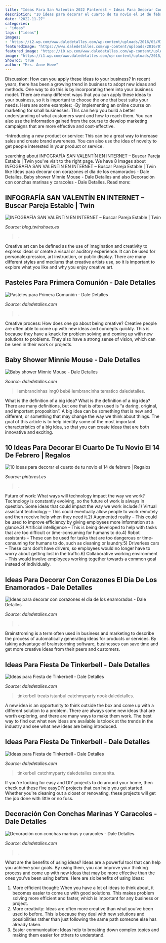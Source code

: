 ```yaml
---
title: "Ideas Para San Valentin 2022 Pinterest ~ Ideas Para Decorar Con Corazones El Día De Los Enamorados"
description: "10 ideas para decorar el cuarto de tu novio el 14 de febrero"
date: "2022-11-27"
categories:
- "ideas"
tags: ["ideas"]
images:
- "https://i2.wp.com/www.daledetalles.com/wp-content/uploads/2016/05/MINNIE-BEBE.jpg"
featuredImage: "https://www.daledetalles.com/wp-content/uploads/2016/07/pastel-para-primera-comunión32.jpg"
featured_image: "https://i0.wp.com/www.daledetalles.com/wp-content/uploads/2016/09/manualidades-con-conchas-de-mar11.jpg"
image: "https://i1.wp.com/www.daledetalles.com/wp-content/uploads/2015/06/tinkerbell12.jpg"
ShowToc: true
author: "Mrs. Anne Howe"
---
```



Discussion: How can you apply these ideas to your business?
In recent years, there has been a growing trend in business to adopt new ideas and methods. One way to do this is by incorporating them into your business model. There are many different ways that you can apply these ideas to your business, so it is important to choose the one that best suits your needs. Here are some examples: 
-By implementing an online course on marketing for small businesses: This can help you build a better understanding of what customers want and how to reach them. You can also use the information gained from the course to develop marketing campaigns that are more effective and cost-effective. 

-Introducing a new product or service: This can be a great way to increase sales and create brand awareness. You can also use the idea of novelty to get people interested in your product or service.

	

		
searching about INFOGRAFÍA SAN VALENTÍN EN INTERNET – Buscar Pareja Estable | Twin you've visit to the right page. We have 8 Images about INFOGRAFÍA SAN VALENTÍN EN INTERNET – Buscar Pareja Estable | Twin like Ideas para decorar con corazones el día de los enamorados - Dale Detalles, Baby shower Minnie Mouse - Dale Detalles and also Decoración con conchas marinas y caracoles - Dale Detalles. Read more:
		
    
## INFOGRAFÍA SAN VALENTÍN EN INTERNET – Buscar Pareja Estable | Twin

<img loading=lazy src="https://blog.twinshoes.es/wp-content/uploads/INFOGRAFÍA-SAN-VALENTÍN-EN-INTERNET-482x1024.jpg" onerror="this.onerror=null;this.src='https://tse4.mm.bing.net/th?id=OIP.d4KvB_RvwqNcdNM541w0tgHaPv&amp;pid=15.1';" alt="INFOGRAFÍA SAN VALENTÍN EN INTERNET – Buscar Pareja Estable | Twin">

_Source: blog.twinshoes.es_

>. 

	

Creative art can be defined as the use of imagination and creativity to express ideas or create a visual or auditory experience. It can be used for personalexpression, art instruction, or public display. There are many different styles and mediums that creative artists use, so it is important to explore what you like and why you enjoy creative art.

    
## Pasteles Para Primera Comunión - Dale Detalles

<img loading=lazy src="https://www.daledetalles.com/wp-content/uploads/2016/07/pastel-para-primera-comunión32.jpg" onerror="this.onerror=null;this.src='https://tse2.mm.bing.net/th?id=OIP._avKq6YrFt5VCXgCWmlb_gHaMF&amp;pid=15.1';" alt="Pasteles para Primera Comunión - Dale Detalles">

_Source: daledetalles.com_

>. 

	

Creative process: How does one go about being creative?
Creative people are often able to come up with new ideas and concepts quickly. This is because they have a knack for problem solving and coming up with new solutions to problems. They also have a strong sense of vision, which can be seen in their work or projects.

    
## Baby Shower Minnie Mouse - Dale Detalles

<img loading=lazy src="https://i2.wp.com/www.daledetalles.com/wp-content/uploads/2016/05/MINNIE-BEBE.jpg" onerror="this.onerror=null;this.src='https://tse4.mm.bing.net/th?id=OIP.6jYgBtgEasPiWTjCZAthVQHaEK&amp;pid=15.1';" alt="Baby shower Minnie Mouse - Dale Detalles">

_Source: daledetalles.com_

>lembrancinhas img0 bebê lembrancinha tematico daledetalles. 

	

What is the definition of a big idea?
What is the definition of a big idea? There are many definitions, but one that is often used is “a daring, original, and important proposition”. A big idea can be something that is new and different, or something that may change the way we think about things. The goal of this article is to help identify some of the most important characteristics of a big idea, so that you can create ideas that are both innovative and exciting.

    
## 10 Ideas Para Decorar El Cuarto De Tu Novio El 14 De Febrero | Regalos

<img loading=lazy src="https://i.pinimg.com/736x/0f/a5/47/0fa547d1b9f801c1503c6998399973cd.jpg" onerror="this.onerror=null;this.src='https://tse4.mm.bing.net/th?id=OIP.LUpHrGOv2JmyktCr435m4gHaNm&amp;pid=15.1';" alt="10 ideas para decorar el cuarto de tu novio el 14 de febrero | Regalos">

_Source: pinterest.es_

>. 

	

Future of work: What ways will technology impact the way we work?
Technology is constantly evolving, so the future of work is always in question. Some ideas that could impact the way we work include:1) Virtual assistant technology – This could eventually allow people to work remotely and then receive help when they need it.2) Augmented reality – This could be used to improve efficiency by giving employees more information at a glance.3) Artificial intelligence – This is being developed to help with tasks that are too difficult or time-consuming for humans to do.4) Robot assistants – These can be used for tasks that are too dangerous or time- consuming for humans to do, such as cleaning or laundry.5) Driverless cars – These cars don’t have drivers, so employees would no longer have to worry about getting lost in the traffic.6) Collaborative working environment – This would involve employees working together towards a common goal instead of individually.

    
## Ideas Para Decorar Con Corazones El Día De Los Enamorados - Dale Detalles

<img loading=lazy src="https://i2.wp.com/www.daledetalles.com/wp-content/uploads/2018/02/decoracion-con-corazones23.jpg?resize=500%2C605" onerror="this.onerror=null;this.src='https://tse4.mm.bing.net/th?id=OIP.JwUDTRK-2dLg8bvMAuV9WwHaI9&amp;pid=15.1';" alt="Ideas para decorar con corazones el día de los enamorados - Dale Detalles">

_Source: daledetalles.com_

>. 

	

Brainstroming is a term often used in business and marketing to describe the process of automatically generating ideas for products or services. By taking advantage of brainstorming software, businesses can save time and get more creative ideas from their peers and customers.

    
## Ideas Para Fiesta De Tinkerbell - Dale Detalles

<img loading=lazy src="https://i0.wp.com/www.daledetalles.com/wp-content/uploads/2015/06/fiesta-tinkerbell9.jpg" onerror="this.onerror=null;this.src='https://tse3.mm.bing.net/th?id=OIP.pCPhQDCOZUmzSNa0Rj0S8AHaJ4&amp;pid=15.1';" alt="Ideas para Fiesta de Tinkerbell - Dale Detalles">

_Source: daledetalles.com_

>tinkerbell treats istanbul catchmyparty nook daledetalles. 

	

A new idea is an opportunity to think outside the box and come up with a different solution to a problem. There are always some new ideas that are worth exploring, and there are many ways to make them work. The best way to find out what new ideas are available is tolook at the trends in the industry and see what new ideas are being introduced.

    
## Ideas Para Fiesta De Tinkerbell - Dale Detalles

<img loading=lazy src="https://i1.wp.com/www.daledetalles.com/wp-content/uploads/2015/06/tinkerbell12.jpg" onerror="this.onerror=null;this.src='https://tse1.mm.bing.net/th?id=OIP.v8lryXsQkMkHv6nmEvSB4QHaJ4&amp;pid=15.1';" alt="Ideas para Fiesta de Tinkerbell - Dale Detalles">

_Source: daledetalles.com_

>tinkerbell catchmyparty daledetalles campanita. 

	

If you're looking for easy and DIY projects to do around your home, then check out these five easyDIY projects that can help you get started. Whether you're cleaning out a closet or renovating, these projects will get the job done with little or no fuss.

    
## Decoración Con Conchas Marinas Y Caracoles - Dale Detalles

<img loading=lazy src="https://i0.wp.com/www.daledetalles.com/wp-content/uploads/2016/09/manualidades-con-conchas-de-mar11.jpg" onerror="this.onerror=null;this.src='https://tse2.mm.bing.net/th?id=OIP.O9E5d2desHPeAdxDsidwigHaJ3&amp;pid=15.1';" alt="Decoración con conchas marinas y caracoles - Dale Detalles">

_Source: daledetalles.com_

>. 

	

What are the benefits of using ideas?
Ideas are a powerful tool that can help you achieve your goals. By using them, you can improve your thinking process and come up with new ideas that may be more effective than the ones you’ve been using before. Here are six benefits of using ideas: 
1. More efficient thought: When you have a lot of ideas to think about, it becomes easier to come up with good solutions. This makes problem solving more efficient and faster, which is important for any business or project. 
2. More creativity: Ideas are often more creative than what you’ve been used to before. This is because they deal with new solutions and possibilities rather than just following the same path someone else has already taken. 
3. Easier communication: Ideas help to breaking down complex topics and making them easier for others to understand.

